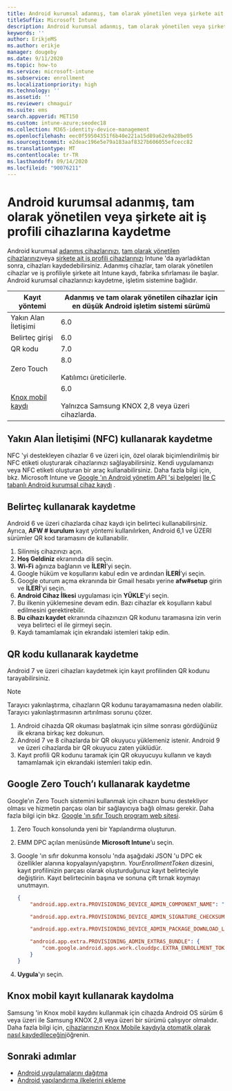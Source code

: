 ```yaml
---
title: Android kurumsal adanmış, tam olarak yönetilen veya şirkete ait iş profili cihazlarını Intune 'A kaydetme
titleSuffix: Microsoft Intune
description: Android kurumsal adanmış, tam olarak yönetilen veya şirkete ait iş profili cihazlarını Intune 'a kaydetmeyi öğrenin.
keywords: ''
author: ErikjeMS
ms.author: erikje
manager: dougeby
ms.date: 9/11/2020
ms.topic: how-to
ms.service: microsoft-intune
ms.subservice: enrollment
ms.localizationpriority: high
ms.technology: ''
ms.assetid: ''
ms.reviewer: chmaguir
ms.suite: ems
search.appverid: MET150
ms.custom: intune-azure;seodec18
ms.collection: M365-identity-device-management
ms.openlocfilehash: eec0f59504351f6b40e221a15d89a62e9a28be05
ms.sourcegitcommit: e2deac196e5e79a183aaf8327b606055efcecc82
ms.translationtype: MT
ms.contentlocale: tr-TR
ms.lasthandoff: 09/14/2020
ms.locfileid: "90076211"
---
```

# <a name="enroll-your-android-enterprise-dedicated-fully-managed-or-corporate-owned-with-work-profile-devices"></a>Android kurumsal adanmış, tam olarak yönetilen veya şirkete ait iş profili cihazlarına kaydetme

Android kurumsal [adanmış cihazlarınızı](android-kiosk-enroll.md), [tam olarak yönetilen cihazlarınızı](android-fully-managed-enroll.md)veya [şirkete ait iş profili cihazlarınızı](android-corporate-owned-work-profile-enroll.md) Intune 'da ayarladıktan sonra, cihazları kaydedebilirsiniz. Adanmış cihazlar, tam olarak yönetilen cihazlar ve iş profiliyle şirkete ait Intune kaydı, fabrika sıfırlaması ile başlar. Android kurumsal cihazlarınızı kaydetme, işletim sistemine bağlıdır.

| Kayıt yöntemi | Adanmış ve tam olarak yönetilen cihazlar için en düşük Android işletim sistemi sürümü |
| ----- | ----- |
| Yakın Alan İletişimi | 6.0 |
| Belirteç girişi | 6.0 |
| QR kodu | 7.0 |
| Zero Touch  | 8.0<br><br> Katılımcı üreticilerle. |
| [Knox mobil kaydı](./android-samsung-knox-mobile-enroll.md)  | 6.0<br><br> Yalnızca Samsung KNOX 2,8 veya üzeri cihazlarda. |

## <a name="enroll-by-using-near-field-communication-nfc"></a>Yakın Alan İletişimi (NFC) kullanarak kaydetme

NFC 'yi destekleyen cihazlar 6 ve üzeri için, özel olarak biçimlendirilmiş bir NFC etiketi oluşturarak cihazlarınızı sağlayabilirsiniz. Kendi uygulamanızı veya NFC etiketi oluşturan bir araç kullanabilirsiniz. Daha fazla bilgi için, bkz. Microsoft Intune ve [Google 'ın Android yönetim API 'si belgeleri](https://developers.google.com/android/management/provision-device#nfc_method) [Ile C tabanlı Android kurumsal cihaz kaydı](/archive/blogs/cbernier/nfc-based-android-enterprise-device-enrollment-with-microsoft-intune) .

## <a name="enroll-by-using-a-token"></a>Belirteç kullanarak kaydetme

Android 6 ve üzeri cihazlarda cihaz kaydı için belirteci kullanabilirsiniz. Ayrıca, **AFW # kurulum** kayıt yöntemi kullanılırken, Android 6,1 ve ÜZERI sürümler QR kod taramasını de kullanabilir.

1. Silinmiş cihazınızı açın.
2. **Hoş Geldiniz** ekranında dili seçin.
3. **Wi-Fi** ağınıza bağlanın ve **İLERİ**’yi seçin.
4. Google hüküm ve koşullarını kabul edin ve ardından **İLERİ**’yi seçin.
5. Google oturum açma ekranında bir Gmail hesabı yerine **afw#setup** girin ve **İLERİ**’yi seçin.
6. **Android Cihaz İlkesi** uygulaması için **YÜKLE**’yi seçin.
7. Bu ilkenin yüklemesine devam edin.  Bazı cihazlar ek koşulların kabul edilmesini gerektirebilir.
8. **Bu cihazı kaydet** ekranında cihazınızın QR kodunu taramasına izin verin veya belirteci el ile girmeyi seçin.
9. Kaydı tamamlamak için ekrandaki istemleri takip edin.

## <a name="enroll-by-using-a-qr-code"></a>QR kodu kullanarak kaydetme

Android 7 ve üzeri cihazları kaydetmek için kayıt profilinden QR kodunu tarayabilirsiniz.

> [!Note]
> Tarayıcı yakınlaştırma, cihazların QR kodunu tarayamamasına neden olabilir. Tarayıcı yakınlaştırmasının artırılması sorunu çözer.

1. Android cihazda QR okuması başlatmak için silme sonrası gördüğünüz ilk ekrana birkaç kez dokunun.
2. Android 7 ve 8 cihazlarda bir QR okuyucu yüklemeniz istenir. Android 9 ve üzeri cihazlarda bir QR okuyucu zaten yüklüdür.
3. Kayıt profili QR kodunu taramak için QR okuyucuyu kullanın ve kaydı tamamlamak için ekrandaki istemleri takip edin.

## <a name="enroll-by-using-google-zero-touch"></a>Google Zero Touch’ı kullanarak kaydetme

Google’ın Zero Touch sistemini kullanmak için cihazın bunu destekliyor olması ve hizmetin parçası olan bir sağlayıcıya bağlı olması gerekir.  Daha fazla bilgi için bkz. [Google 'ın sıfır Touch program web sitesi](https://www.android.com/enterprise/management/zero-touch/).

1. Zero Touch konsolunda yeni bir Yapılandırma oluşturun.
2. EMM DPC açılan menüsünde **Microsoft Intune**’u seçin.
3. Google 'ın sıfır dokunma konsolu 'nda aşağıdaki JSON 'u DPC ek özellikler alanına kopyalayın/yapıştırın. *YourEnrollmentToken* dizesini, kayıt profilinizin parçası olarak oluşturduğunuz kayıt belirteciyle değiştirin. Kayıt belirtecinin başına ve sonuna çift tırnak koymayı unutmayın.

    ```json
    {
        "android.app.extra.PROVISIONING_DEVICE_ADMIN_COMPONENT_NAME": "com.google.android.apps.work.clouddpc/.receivers.CloudDeviceAdminReceiver",

        "android.app.extra.PROVISIONING_DEVICE_ADMIN_SIGNATURE_CHECKSUM": "I5YvS0O5hXY46mb01BlRjq4oJJGs2kuUcHvVkAPEXlg",

        "android.app.extra.PROVISIONING_DEVICE_ADMIN_PACKAGE_DOWNLOAD_LOCATION": "https://play.google.com/managed/downloadManagingApp?identifier=setup",

        "android.app.extra.PROVISIONING_ADMIN_EXTRAS_BUNDLE": {
            "com.google.android.apps.work.clouddpc.EXTRA_ENROLLMENT_TOKEN": "YourEnrollmentToken"
        }
    }
    ```

4. **Uygula**'yı seçin.

## <a name="enroll-by-using-knox-mobile-enrollment"></a>Knox mobil kayıt kullanarak kaydolma
Samsung 'in Knox mobil kaydını kullanmak için cihazda Android OS sürüm 6 veya üzeri ile Samsung KNOX 2,8 veya üzeri bir sürümü çalışıyor olmalıdır. Daha fazla bilgi için, [cihazlarınızın Knox Mobile kaydıyla otomatik olarak nasıl kaydedileceğini](./android-samsung-knox-mobile-enroll.md)öğrenin.

## <a name="next-steps"></a>Sonraki adımlar
- [Android uygulamalarını dağıtma](../apps/apps-deploy.md)
- [Android yapılandırma ilkelerini ekleme](../configuration/device-profiles.md)
